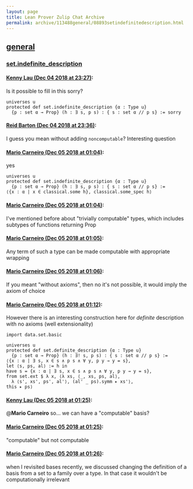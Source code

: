 ```yaml
---
layout: page
title: Lean Prover Zulip Chat Archive 
permalink: archive/113488general/08893setindefinitedescription.html
---
```


## [general](index.html)
### [set.indefinite_description](08893setindefinitedescription.html)

#### [Kenny Lau (Dec 04 2018 at 23:27)](https://leanprover.zulipchat.com/#narrow/stream/113488-general/topic/set.indefinite_description/near/150884816):
Is it possible to fill in this sorry?
```lean
universes u
protected def set.indefinite_description {α : Type u}
  {p : set α → Prop} (h : ∃ s, p s) : { s : set α // p s} := sorry
```

#### [Reid Barton (Dec 04 2018 at 23:36)](https://leanprover.zulipchat.com/#narrow/stream/113488-general/topic/set.indefinite_description/near/150885388):
I guess you mean without adding `noncomputable`? Interesting question

#### [Mario Carneiro (Dec 05 2018 at 01:04)](https://leanprover.zulipchat.com/#narrow/stream/113488-general/topic/set.indefinite_description/near/150890461):
yes
```lean
universes u
protected def set.indefinite_description {α : Type u}
  {p : set α → Prop} (h : ∃ s, p s) : { s : set α // p s} :=
⟨{x : α | x ∈ classical.some h}, classical.some_spec h⟩
```

#### [Mario Carneiro (Dec 05 2018 at 01:04)](https://leanprover.zulipchat.com/#narrow/stream/113488-general/topic/set.indefinite_description/near/150890503):
I've mentioned before about "trivially computable" types, which includes subtypes of functions returning Prop

#### [Mario Carneiro (Dec 05 2018 at 01:05)](https://leanprover.zulipchat.com/#narrow/stream/113488-general/topic/set.indefinite_description/near/150890525):
Any term of such a type can be made computable with appropriate wrapping

#### [Mario Carneiro (Dec 05 2018 at 01:06)](https://leanprover.zulipchat.com/#narrow/stream/113488-general/topic/set.indefinite_description/near/150890612):
If you meant "without axioms", then no it's not possible, it would imply the axiom of choice

#### [Mario Carneiro (Dec 05 2018 at 01:12)](https://leanprover.zulipchat.com/#narrow/stream/113488-general/topic/set.indefinite_description/near/150890927):
However there is an interesting construction here for *definite* description with no axioms (well extensionality)
```lean
import data.set.basic

universes u
protected def set.definite_description {α : Type u}
  {p : set α → Prop} (h : ∃! s, p s) : { s : set α // p s} :=
⟨{x : α | ∃ s, x ∈ s ∧ p s ∧ ∀ y, p y → y = s},
let ⟨s, ps, al⟩ := h in
have s = {x : α | ∃ s, x ∈ s ∧ p s ∧ ∀ y, p y → y = s},
from set.ext $ λ x, ⟨λ xs, ⟨_, xs, ps, al⟩,
  λ ⟨s', xs', ps', al'⟩, (al' _ ps).symm ▸ xs'⟩,
this ▸ ps⟩
```

#### [Kenny Lau (Dec 05 2018 at 01:25)](https://leanprover.zulipchat.com/#narrow/stream/113488-general/topic/set.indefinite_description/near/150891656):
@**Mario Carneiro** so... we can have a "computable" basis?

#### [Mario Carneiro (Dec 05 2018 at 01:25)](https://leanprover.zulipchat.com/#narrow/stream/113488-general/topic/set.indefinite_description/near/150891676):
"computable" but not computable

#### [Mario Carneiro (Dec 05 2018 at 01:26)](https://leanprover.zulipchat.com/#narrow/stream/113488-general/topic/set.indefinite_description/near/150891740):
when I revisited bases recently, we discussed changing the definition of a basis from a set to a family over a type. In that case it wouldn't be computationally irrelevant

